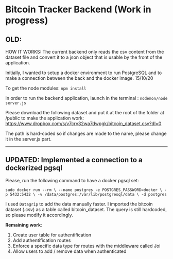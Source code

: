 # Bitcoin Tracker Backend (Work in progress)

## **OLD**:


HOW IT WORKS: The current backend only reads the csv content from the dataset file and convert it to a json object that is usable by the front of the application.


Initially, I wanted to setup a docker environment to run PostgreSQL and to make a connection between the back and the docker image. 15/10/20


To get the node modules: `npm install`


In order to run the backend application, launch in the terminal : `nodemon/node server.js`


Please download the following dataset and put it at the root of the folder at /public to make the application work:
https://www.dropbox.com/s/v7crv32wa7dwpgk/bitcoin_dataset.csv?dl=0


The path is hard-coded so if changes are made to the name, please change it in the server.js part.

-----------------------------------------
## **UPDATED**: Implemented a connection to a dockerized pgsql

Please, run the following command to have a docker pgsql set:

`
sudo docker run --rm \
--name postgres -e POSTGRES_PASSWORD=docker \
-p 5432:5432 \
-v /data/postgres:/var/lib/postgresql/data \
-d postgres
`

I used `Datagrip` to add the data manually faster. I imported the bitcoin dataset (.csv) as a table called bitcoin_dataset. The query is still hardcoded, so please modify it accordingly.

**Remaining work**:

1. Create user table for authentification
2. Add authentification routes
3. Enforce a specific data type for routes with the middleware called Joi
4. Allow users to add / remove data when authenticated
